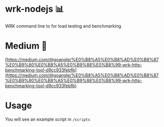 # wrk-nodejs :bar_chart:
WRK command line to for load testing and benchmarking

# Medium :page_with_curl:
[https://medium.com/@goangle/%E0%B8%A5%E0%B8%AD%E0%B8%87%E0%B9%80%E0%B8%A5%E0%B9%88%E0%B8%99-wrk-http-benchmarking-tool-d9cc933febfb](https://medium.com/@goangle/%E0%B8%A5%E0%B8%AD%E0%B8%87%E0%B9%80%E0%B8%A5%E0%B9%88%E0%B8%99-wrk-http-benchmarking-tool-d9cc933febfb)

# Usage
You will see an example script in `/scripts`
